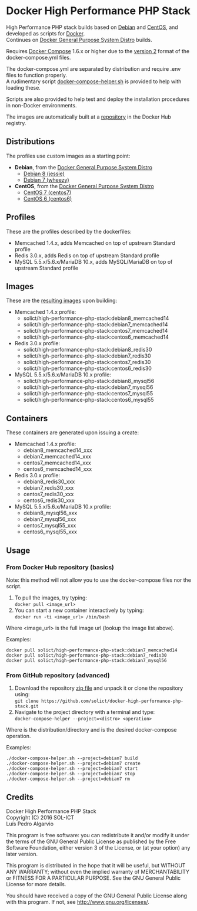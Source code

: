 # Docker High Performance PHP Stack
High Performance PHP stack builds based on [Debian](https://www.debian.org/) and [CentOS](https://www.centos.org/), and developed as scripts for [Docker](https://www.docker.com/).  
Continues on [Docker General Purpose System Distro](https://github.com/solict/docker-general-purpose-system-distro) builds.

Requires [Docker Compose](https://docs.docker.com/compose/) 1.6.x or higher due to the [version 2](https://docs.docker.com/compose/compose-file/#versioning) format of the docker-compose.yml files.

The docker-compose.yml are separated by distribution and require .env files to function properly.  
A rudimentary script [docker-compose-helper.sh](../../tree/master/docker-compose-helper.sh) is provided to help with loading these.

Scripts are also provided to help test and deploy the installation procedures in non-Docker environments.

The images are automatically built at a [repository](https://hub.docker.com/r/solict/high-performance-php-stack) in the Docker Hub registry.

## Distributions
The profiles use custom images as a starting point:
- __Debian__, from the [Docker General Purpose System Distro](https://github.com/solict/docker-general-purpose-system-distro)
  - [Debian 8 (jessie)](../../tree/master/debian8)
  - [Debian 7 (wheezy)](../../tree/master/debian7)
- __CentOS__, from the [Docker General Purpose System Distro](https://github.com/solict/docker-general-purpose-system-distro)
  - [CentOS 7 (centos7)](../../tree/master/centos7)
  - [CentOS 6 (centos6)](../../tree/master/centos6)

## Profiles
These are the profiles described by the dockerfiles:
- Memcached 1.4.x, adds Memcached on top of upstream Standard profile
- Redis 3.0.x, adds Redis on top of upstream Standard profile
- MySQL 5.5.x/5.6.x/MariaDB 10.x, adds MySQL/MariaDB on top of upstream Standard profile

## Images
These are the [resulting images](https://hub.docker.com/r/solict/high-performance-php-stack/tags/) upon building:
- Memcached 1.4.x profile:
  - solict/high-performance-php-stack:debian8_memcached14
  - solict/high-performance-php-stack:debian7_memcached14
  - solict/high-performance-php-stack:centos7_memcached14
  - solict/high-performance-php-stack:centos6_memcached14
- Redis 3.0.x profile:
  - solict/high-performance-php-stack:debian8_redis30
  - solict/high-performance-php-stack:debian7_redis30
  - solict/high-performance-php-stack:centos7_redis30
  - solict/high-performance-php-stack:centos6_redis30
- MySQL 5.5.x/5.6.x/MariaDB 10.x profile:
  - solict/high-performance-php-stack:debian8_mysql56
  - solict/high-performance-php-stack:debian7_mysql56
  - solict/high-performance-php-stack:centos7_mysql55
  - solict/high-performance-php-stack:centos6_mysql55

## Containers
These containers are generated upon issuing a create:
- Memcached 1.4.x profile:
  - debian8_memcached14_xxx
  - debian7_memcached14_xxx
  - centos7_memcached14_xxx
  - centos6_memcached14_xxx
- Redis 3.0.x profile:
  - debian8_redis30_xxx
  - debian7_redis30_xxx
  - centos7_redis30_xxx
  - centos6_redis30_xxx
- MySQL 5.5.x/5.6.x/MariaDB 10.x profile:
  - debian8_mysql56_xxx
  - debian7_mysql56_xxx
  - centos7_mysql55_xxx
  - centos6_mysql55_xxx

## Usage

### From Docker Hub repository (basics)

Note: this method will not allow you to use the docker-compose files nor the script.

1. To pull the images, try typing:  
`docker pull <image_url>`
2. You can start a new container interactively by typing:  
`docker run -ti <image_url> /bin/bash`

Where <image_url> is the full image url (lookup the image list above).

Examples:
```
docker pull solict/high-performance-php-stack:debian7_memcached14
docker pull solict/high-performance-php-stack:debian7_redis30
docker pull solict/high-performance-php-stack:debian7_mysql56
```

### From GitHub repository (advanced)

1. Download the repository [zip file](https://github.com/solict/docker-high-performance-php-stack/archive/master.zip) and unpack it or clone the repository using:  
`git clone https://github.com/solict/docker-high-performance-php-stack.git`
2. Navigate to the project directory with a terminal and type:  
`docker-compose-helper --project=<distro> <operation>`

Where <distro> is the distribution/directory and <operation> is the desired docker-compose operation.

Examples:
```
./docker-compose-helper.sh --project=debian7 build
./docker-compose-helper.sh --project=debian7 create
./docker-compose-helper.sh --project=debian7 start
./docker-compose-helper.sh --project=debian7 stop
./docker-compose-helper.sh --project=debian7 rm
```

## Credits
Docker High Performance PHP Stack  
Copyright (C) 2016 SOL-ICT  
Luís Pedro Algarvio

This program is free software: you can redistribute it and/or modify
it under the terms of the GNU General Public License as published by
the Free Software Foundation, either version 3 of the License, or
(at your option) any later version.

This program is distributed in the hope that it will be useful,
but WITHOUT ANY WARRANTY; without even the implied warranty of
MERCHANTABILITY or FITNESS FOR A PARTICULAR PURPOSE.  See the
GNU General Public License for more details.

You should have received a copy of the GNU General Public License
along with this program.  If not, see <http://www.gnu.org/licenses/>.